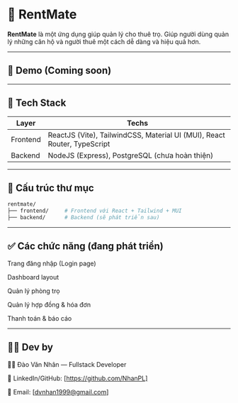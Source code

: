 # 🏡 RentMate

**RentMate** là một ứng dụng giúp quản lý cho thuê trọ. Giúp người dùng quản lý những căn hộ và người thuê một cách dễ dàng và hiệu quả hơn.

---

## 🚀 Demo (Coming soon)

---

## 🧱 Tech Stack

| Layer    | Techs                                                                    |
| -------- | ------------------------------------------------------------------------ |
| Frontend | ReactJS (Vite), TailwindCSS, Material UI (MUI), React Router, TypeScript |
| Backend  | NodeJS (Express), PostgreSQL (chưa hoàn thiện)                           |

---

## 📁 Cấu trúc thư mục

```bash
rentmate/
├── frontend/     # Frontend với React + Tailwind + MUI
├── backend/      # Backend (sẽ phát triển sau)
```

---

## ✅ Các chức năng (đang phát triển)

Trang đăng nhập (Login page)

Dashboard layout

Quản lý phòng trọ

Quản lý hợp đồng & hóa đơn

Thanh toán & báo cáo

---

## 🧑‍💻 Dev by

👨‍💻 Đào Văn Nhân — Fullstack Developer

💼 LinkedIn/GitHub: [https://github.com/NhanPL]

📧 Email: [dvnhan1999@gmail.com]
